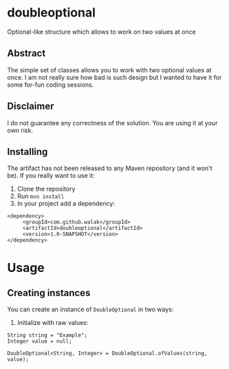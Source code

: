# doubleoptional
Optional-like structure which allows to work on two values at once

## Abstract

The simple set of classes allows you to work with two optional values at once. 
I am not really sure how bad is such design but I wanted to have it for some for-fun coding sessions.


## Disclaimer

I do not guarantee any correctness of the solution. You are using it at your own risk.

## Installing
 
The artifact has not been released to any Maven repository (and it won't be). If you really want to use it:

1. Clone the repository
2. Run `mvn install`
3. In your project add a dependency:

```
<dependency>
     <groupId>com.github.walak</groupId>
     <artifactId>doubleoptional</artifactId>
     <version>1.0-SNAPSHOT</version>
</dependency>
```
# Usage

## Creating instances

You can create an instance of `DoubleOptional` in two ways:

1. Initialize with raw values:

```
String string = "Example";
Integer value = null;

DoubleOptional<String, Integer> = DoubleOptional.ofValues(string, value);
```
